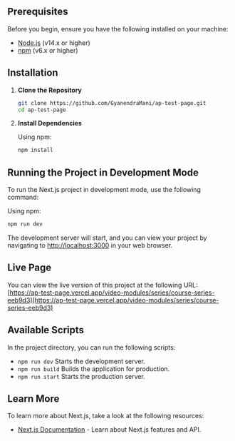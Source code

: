 ## Prerequisites

Before you begin, ensure you have the following installed on your machine:

- [Node.js](https://nodejs.org/) (v14.x or higher)
- [npm](https://www.npmjs.com/) (v6.x or higher)

## Installation

1. **Clone the Repository**

   ```bash
   git clone https://github.com/GyanendraMani/ap-test-page.git
   cd ap-test-page
   ```

2. **Install Dependencies**

   Using npm:
   ```bash
   npm install
   ```

## Running the Project in Development Mode

To run the Next.js project in development mode, use the following command:

Using npm:
```bash
npm run dev
```

The development server will start, and you can view your project by navigating to [http://localhost:3000](http://localhost:3000) in your web browser.

## Live Page

You can view the live version of this project at the following URL:
[https://ap-test-page.vercel.app/video-modules/series/course-series-eeb9d3](https://ap-test-page.vercel.app/video-modules/series/course-series-eeb9d3)



## Available Scripts

In the project directory, you can run the following scripts:

- `npm run dev`  Starts the development server.
- `npm run build`  Builds the application for production.
- `npm run start`  Starts the production server.

## Learn More

To learn more about Next.js, take a look at the following resources:

- [Next.js Documentation](https://nextjs.org/docs) - Learn about Next.js features and API.

